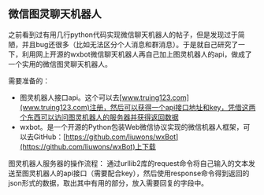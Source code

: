 ## 微信图灵聊天机器人
之前看到过有用几行python代码实现微信聊天机器人的帖子，但是发现过于简陋，并且bug还很多（比如无法区分个人消息和群消息）。于是就自己研究了一下，利用网上开源的wxbot微信聊天机器人再自己加上图灵机器人的api，做成了一个实用的微信图灵聊天机器人。

需要准备的：

* 图灵机器人接口api。这个可以去[www.truing123.com](www.truing123.com)注册，然后可以获得一个api接口地址和key，凭借这两个东西可以访问图灵机器人的服务器并获得返回数据
* wxbot。是一个开源的Python包装Web微信协议实现的微信机器人框架，可以去GitHub：[https://github.com/liuwons/wxBot](https://github.com/liuwons/wxBot)上下载

图灵机器人服务器的操作流程：
通过urllib2库的request命令将自己输入的文本发送至图灵机器人的api接口（需要配合key），然后使用response命令得到返回的json形式的数据，取出其中有用的部分，放入需要回复的字段中。

